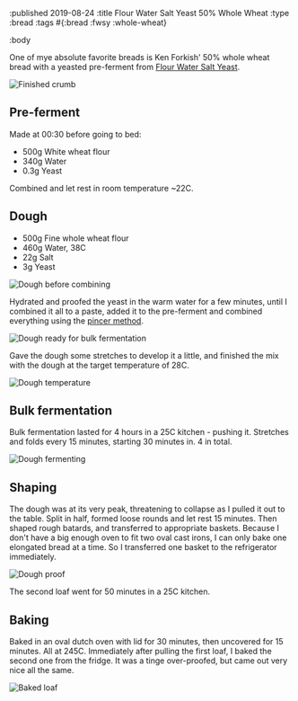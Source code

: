 :published 2019-08-24
:title Flour Water Salt Yeast 50% Whole Wheat
:type :bread
:tags #{:bread :fwsy :whole-wheat}

:body

One of mye absolute favorite breads is Ken Forkish' 50% whole wheat bread with a
yeasted pre-ferment from
[Flour Water Salt Yeast](https://kensartisan.com/flour-water-salt-yeast/).

![Finished crumb](/images/bread/P8240257.jpg)

## Pre-ferment

Made at 00:30 before going to bed:

- 500g White wheat flour
- 340g Water
- 0.3g Yeast

Combined and let rest in room temperature ~22C.

## Dough

- 500g Fine whole wheat flour
- 460g Water, 38C
- 22g Salt
- 3g Yeast

![Dough before combining](/images/bread/P8240228.jpg)

Hydrated and proofed the yeast in the warm water for a few minutes, until I
combined it all to a paste, added it to the pre-ferment and combined everything
using the [pincer method](https://www.youtube.com/watch?v=HoY7CPw0E1s).

![Dough ready for bulk fermentation](/images/bread/P8240229.jpg)

Gave the dough some stretches to develop it a little, and finished the mix with
the dough at the target temperature of 28C.

![Dough temperature](/images/bread/P8240231.jpg)

## Bulk fermentation

Bulk fermentation lasted for 4 hours in a 25C kitchen - pushing it. Stretches
and folds every 15 minutes, starting 30 minutes in. 4 in total.

![Dough fermenting](/images/bread/P8240235.jpg)

## Shaping

The dough was at its very peak, threatening to collapse as I pulled it out to
the table. Split in half, formed loose rounds and let rest 15 minutes. Then
shaped rough batards, and transferred to appropriate baskets. Because I don't
have a big enough oven to fit two oval cast irons, I can only bake one elongated
bread at a time. So I transferred one basket to the refrigerator immediately.

![Dough proof](/images/bread/P8240236.jpg)

The second loaf went for 50 minutes in a 25C kitchen.

## Baking

Baked in an oval dutch oven with lid for 30 minutes, then uncovered for 15
minutes. All at 245C. Immediately after pulling the first loaf, I baked the
second one from the fridge. It was a tinge over-proofed, but came out very nice
all the same.

![Baked loaf](/images/bread/IMG_1555.jpg)
